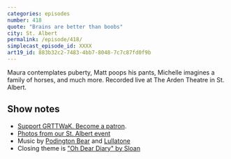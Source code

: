 ```yaml
---
categories: episodes
number: 418
quote: "Brains are better than boobs"
city: St. Albert
permalink: /episode/418/
simplecast_episode_id: XXXX
art19_id: 883b32c2-7483-4bb7-8048-7c7c87fd0f9b
---
```


Maura contemplates puberty, Matt poops his pants, Michelle imagines a family of horses, and much more. Recorded live at The Arden Theatre in St. Albert.

## Show notes
* [Support GRTTWaK. Become a patron](https://grownupsreadthingstheywroteaskids.com/support/?utm_source=podcast&utm_medium=referral&utm_campaign=418).
* [Photos from our St. Albert event](https://www.facebook.com/media/set/?set=a.10155037774048600.1073741899.121054468599&type=1&l=f58c6d2ae6)
* Music by [Podington Bear](https://geo.itunes.apple.com/us/artist/podington-bear/id250459572?at=10lR7u&mt=1&app=music) and [Lullatone](https://geo.itunes.apple.com/us/artist/lullatone/id34467705?at=10lR7u&mt=1&app=music)
* Closing theme is ["Oh Dear Diary" by Sloan](http://sloan.spinshop.com/details/9850)